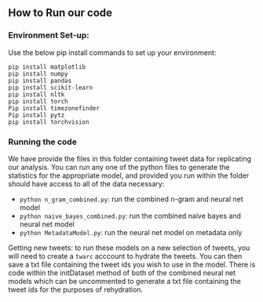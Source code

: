 ## How to Run our code

### Environment Set-up:
Use the below pip install commands to set up your environment:
```
pip install matplotlib
pip install numpy
pip install pandas
pip install scikit-learn
pip install nltk
pip install torch
Pip install timezonefinder
Pip install pytz
pip install torchvision

```

### Running the code
We have provide the files in this folder containing tweet data for replicating our analysis. You can run any one of the python files to generate the statistics for the appropriate model, and provided you run within the folder should have access to all of the data necessary: 
- `python n_gram_combined.py`: run the combined n-gram and neural net model
- `python naive_bayes_combined.py`: run the combined naive bayes and neural net model
- `python MetadataModel.py`: run the neural net model on metadata only



Getting new tweets: to run these models on a new selection of tweets, you will need to create a `twarc` acccount to hydrate the tweets. You can then save a txt file containing the tweet ids you wish to use in the model. There is code within the initDataset method of both of the combined neural net models which can be uncommented to generate a txt file containing the tweet ids for the purposes of rehydration. 